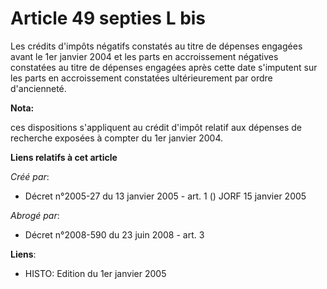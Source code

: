 # Article 49 septies L bis

Les crédits d'impôts négatifs constatés au titre de dépenses engagées avant le 1er janvier 2004 et les parts en accroissement
négatives constatées au titre de dépenses engagées après cette date s'imputent sur les parts en accroissement constatées
ultérieurement par ordre d'ancienneté.

**Nota:**

ces dispositions s'appliquent au crédit d'impôt relatif aux dépenses de recherche exposées à compter du 1er janvier 2004.

**Liens relatifs à cet article**

_Créé par_:

  - Décret n°2005-27 du 13 janvier 2005 - art. 1 () JORF 15 janvier 2005

_Abrogé par_:

  - Décret n°2008-590 du 23 juin 2008 - art. 3

**Liens**:

  - HISTO: Edition du 1er janvier 2005
